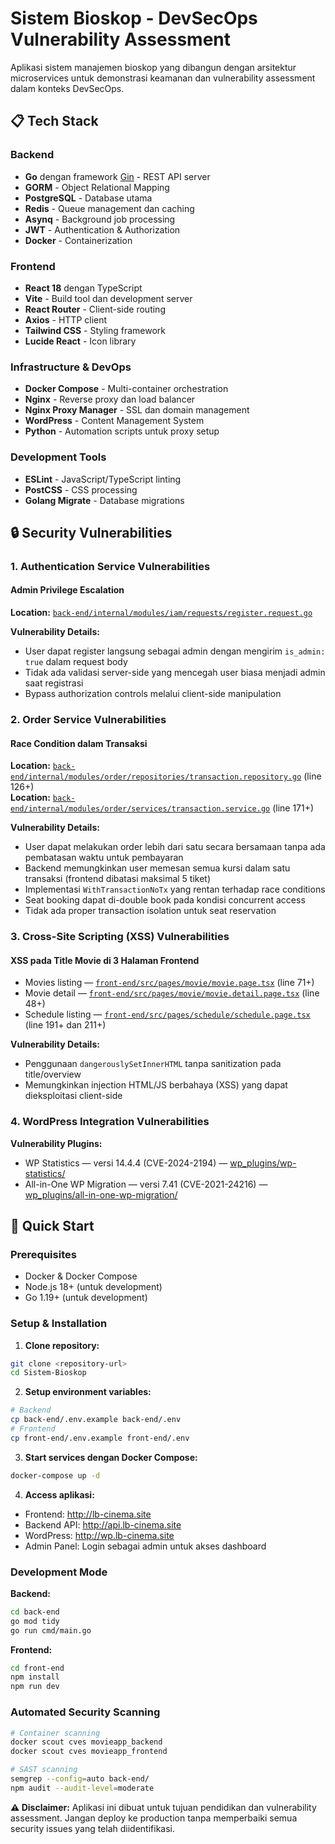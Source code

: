 # Sistem Bioskop - DevSecOps Vulnerability Assessment

Aplikasi sistem manajemen bioskop yang dibangun dengan arsitektur microservices untuk demonstrasi keamanan dan vulnerability assessment dalam konteks DevSecOps.

## 📋 Tech Stack

### Backend
- **Go** dengan framework [Gin](https://gin-gonic.com/) - REST API server
- **GORM** - Object Relational Mapping
- **PostgreSQL** - Database utama
- **Redis** - Queue management dan caching
- **Asynq** - Background job processing
- **JWT** - Authentication & Authorization
- **Docker** - Containerization

### Frontend
- **React 18** dengan TypeScript
- **Vite** - Build tool dan development server
- **React Router** - Client-side routing
- **Axios** - HTTP client
- **Tailwind CSS** - Styling framework
- **Lucide React** - Icon library

### Infrastructure & DevOps
- **Docker Compose** - Multi-container orchestration
- **Nginx** - Reverse proxy dan load balancer
- **Nginx Proxy Manager** - SSL dan domain management
- **WordPress** - Content Management System
- **Python** - Automation scripts untuk proxy setup

### Development Tools  
- **ESLint** - JavaScript/TypeScript linting
- **PostCSS** - CSS processing
- **Golang Migrate** - Database migrations

## 🔒 Security Vulnerabilities

### 1. Authentication Service Vulnerabilities

#### Admin Privilege Escalation
**Location:** [`back-end/internal/modules/iam/requests/register.request.go`](back-end/internal/modules/iam/requests/register.request.go)

**Vulnerability Details:**
- User dapat register langsung sebagai admin dengan mengirim `is_admin: true` dalam request body
- Tidak ada validasi server-side yang mencegah user biasa menjadi admin saat registrasi
- Bypass authorization controls melalui client-side manipulation

### 2. Order Service Vulnerabilities

#### Race Condition dalam Transaksi
**Location:** [`back-end/internal/modules/order/repositories/transaction.repository.go`](back-end/internal/modules/order/repositories/transaction.repository.go) (line 126+)  
**Location:** [`back-end/internal/modules/order/services/transaction.service.go`](back-end/internal/modules/order/services/transaction.service.go) (line 171+)

**Vulnerability Details:**
- User dapat melakukan order lebih dari satu secara bersamaan tanpa ada pembatasan waktu untuk pembayaran
- Backend memungkinkan user memesan semua kursi dalam satu transaksi (frontend dibatasi maksimal 5 tiket)
- Implementasi `WithTransactionNoTx` yang rentan terhadap race conditions
- Seat booking dapat di-double book pada kondisi concurrent access
- Tidak ada proper transaction isolation untuk seat reservation

### 3. Cross-Site Scripting (XSS) Vulnerabilities

#### XSS pada Title Movie di 3 Halaman Frontend
- Movies listing — [`front-end/src/pages/movie/movie.page.tsx`](front-end/src/pages/movie/movie.page.tsx) (line 71+)
- Movie detail — [`front-end/src/pages/movie/movie.detail.page.tsx`](front-end/src/pages/movie/movie.detail.page.tsx) (line 48+)
- Schedule listing — [`front-end/src/pages/schedule/schedule.page.tsx`](front-end/src/pages/schedule/schedule.page.tsx) (line 191+ dan 211+)


**Vulnerability Details:**
- Penggunaan `dangerouslySetInnerHTML` tanpa sanitization pada title/overview
- Memungkinkan injection HTML/JS berbahaya (XSS) yang dapat dieksploitasi client-side

### 4. WordPress Integration Vulnerabilities

**Vulnerability Plugins:**
- WP Statistics — versi 14.4.4 (CVE-2024-2194) — [wp_plugins/wp-statistics/](wp_plugins/wp-statistics/)  
- All-in-One WP Migration — versi 7.41 (CVE-2021-24216) — [wp_plugins/all-in-one-wp-migration/](wp_plugins/all-in-one-wp-migration/)  

## 🚀 Quick Start

### Prerequisites
- Docker & Docker Compose
- Node.js 18+ (untuk development)
- Go 1.19+ (untuk development)

### Setup & Installation

1. **Clone repository:**
```bash
git clone <repository-url>
cd Sistem-Bioskop
```

2. **Setup environment variables:**
```bash
# Backend
cp back-end/.env.example back-end/.env
# Frontend  
cp front-end/.env.example front-end/.env
```

3. **Start services dengan Docker Compose:**
```bash
docker-compose up -d
```

4. **Access aplikasi:**
- Frontend: http://lb-cinema.site
- Backend API: http://api.lb-cinema.site
- WordPress: http://wp.lb-cinema.site
- Admin Panel: Login sebagai admin untuk akses dashboard

### Development Mode

**Backend:**
```bash
cd back-end
go mod tidy
go run cmd/main.go
```

**Frontend:**
```bash
cd front-end
npm install
npm run dev
```

### Automated Security Scanning
```bash
# Container scanning  
docker scout cves movieapp_backend
docker scout cves movieapp_frontend

# SAST scanning
semgrep --config=auto back-end/
npm audit --audit-level=moderate
```


**⚠️ Disclaimer:** Aplikasi ini dibuat untuk tujuan pendidikan dan vulnerability assessment. Jangan deploy ke production tanpa memperbaiki semua security issues yang telah diidentifikasi.